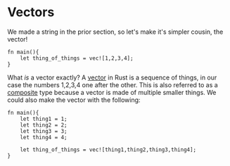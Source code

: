 # Vectors

We made a string in the prior section, so let's make it's simpler cousin, the vector!

```
fn main(){
    let thing_of_things = vec![1,2,3,4];
}
```

What *is* a vector exactly? A [vector](https://doc.rust-lang.org/rust-by-example/std/vec.html) in Rust is a sequence of things, in our case the numbers 1,2,3,4 one after the other. This is also referred to as a [composite](https://en.wikipedia.org/wiki/Composite_data_type) type because a vector is made of multiple smaller things. We could also make the vector with the following:

```
fn main(){
    let thing1 = 1;
    let thing2 = 2;
    let thing3 = 3;
    let thing4 = 4;

    let thing_of_things = vec![thing1,thing2,thing3,thing4];
}
```